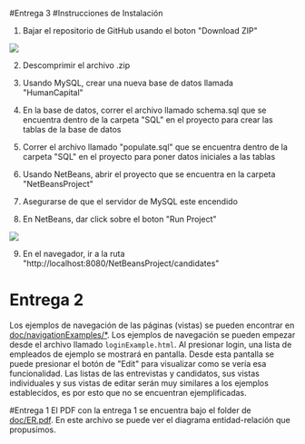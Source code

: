 #Entrega 3
#Instrucciones de Instalación

1. Bajar el repositorio de GitHub usando el boton "Download ZIP"

![](https://i.imgur.com/UBe94jB.png)

2. Descomprimir el archivo .zip

3. Usando MySQL, crear una nueva base de datos llamada "HumanCapital"

4. En la base de datos, correr el archivo llamado schema.sql que se encuentra dentro de la carpeta "SQL" en el proyecto para crear las tablas de la base de datos

5. Correr el archivo llamado "populate.sql" que se encuentra dentro de la carpeta "SQL" en el proyecto para poner datos iniciales a las tablas

6. Usando NetBeans, abrir el proyecto que se encuentra en la carpeta "NetBeansProject"

7. Asegurarse de que el servidor de MySQL este encendido

8. En NetBeans, dar click sobre el boton "Run Project"

![](https://i.imgur.com/nE2dfH3.png)

9. En el navegador, ir a la ruta "http://localhost:8080/NetBeansProject/candidates"

# Entrega 2
Los ejemplos de navegación de las páginas (vistas) se pueden encontrar en [doc/navigationExamples/*](https://github.com/elaelaa/DAW-Proyecto-JAVA/tree/master/doc/navigationExamples). Los ejemplos de navegación se pueden empezar desde el archivo llamado `loginExample.html`. Al presionar login, una lista de empleados de ejemplo se mostrará en pantalla. Desde esta pantalla se puede presionar el botón de "Edit" para visualizar como se vería esa funcionalidad. Las listas de las entrevistas y candidatos, sus vistas individuales y sus vistas de editar serán muy similares a los ejemplos establecidos, es por esto que no se encuentran ejemplificadas.

#Entrega 1
El PDF con la entrega 1 se encuentra bajo el folder de [doc/ER.pdf](https://github.com/elaelaa/DAW-Proyecto-JAVA/blob/master/doc/ER.pdf). En este archivo se puede ver el diagrama entidad-relación que propusimos.